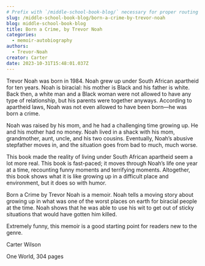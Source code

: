 ```yaml
---
# Prefix with `/middle-school-book-blog/` necessary for proper routing
slug: /middle-school-book-blog/born-a-crime-by-trevor-noah
blog: middle-school-book-blog
title: Born a Crime, by Trevor Noah
categories:
  - memoir-autobiography
authors:
  - Trevor-Noah
creator: Carter
date: 2023-10-31T15:48:01.037Z
---
```


Trevor Noah was born in 1984. Noah grew up under South African apartheid for ten years. Noah is biracial: his mother is Black and his father is white. Back then, a white man and a Black woman were not allowed to have any type of relationship, but his parents were together anyways. According to apartheid laws, Noah was not even allowed to have been born—he was born a crime.

Noah was raised by his mom, and he had a challenging time growing up. He and his mother had no money. Noah lived in a shack with his mom, grandmother, aunt, uncle, and his two cousins. Eventually, Noah’s abusive stepfather moves in, and the situation goes from bad to much, much worse.

This book made the reality of living under South African apartheid seem a lot more real. This book is fast-paced; it moves through Noah’s life one year at a time, recounting funny moments and terrifying moments. Altogether, this book shows what it is like growing up in a difficult place and environment, but it does so with humor.

Born a Crime by Trevor Noah is a memoir. Noah tells a moving story about growing up in what was one of the worst places on earth for biracial people at the time. Noah shows that he was able to use his wit to get out of sticky situations that would have gotten him killed.

Extremely funny, this memoir is a good starting point for readers new to the genre.

Carter Wilson

One World, 304 pages
